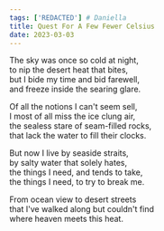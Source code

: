 ```yaml
---
tags: ['REDACTED'] # Daniella
title: Quest For A Few Fewer Celsius
date: 2023-03-03
---
```


The sky was once so cold at night,  
to nip the desert heat that bites,  
but I bide my time and bid farewell,  
and freeze inside the searing glare.

Of all the notions I can't seem sell,  
I most of all miss the ice clung air,  
the sealess stare of seam-filled rocks,  
that lack the water to fill their clocks.

But now I live by seaside straits,  
by salty water that solely hates,  
the things I need, and tends to take,  
the things I need, to try to break me.

From ocean view to desert streets  
that I've walked along but couldn't find  
where heaven meets this heat.
